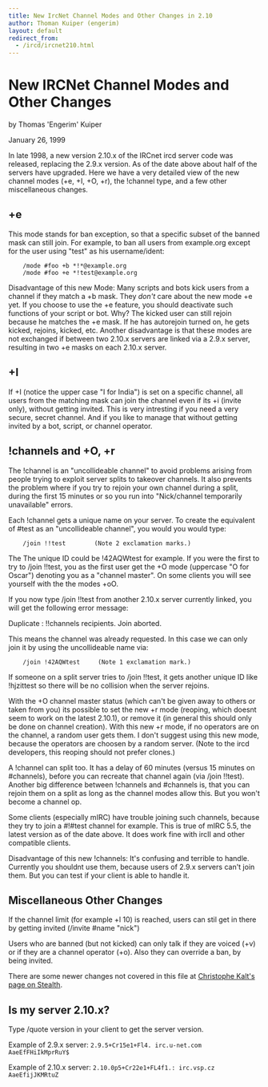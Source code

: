 ```yaml
---
title: New IrcNet Channel Modes and Other Changes in 2.10
author: Thoman Kuiper (engerim)
layout: default
redirect_from:
  - /ircd/ircnet210.html
---
```


# New IRCNet Channel Modes and Other Changes

by Thomas 'Engerim' Kuiper

January 26, 1999

In late 1998, a new version 2.10.x of the IRCnet ircd server code was
released, replacing the 2.9.x version. As of the date above about half of the
servers have upgraded. Here we have a very detailed view of the new channel
modes (+e, +I, +O, +r), the !channel type, and a few other miscellaneous
changes.

## +e

This mode stands for ban exception, so that a specific subset of the banned
mask can still join. For example, to ban all users from example.org except for
the user using "test" as his username/ident:



        /mode #foo +b *!*@example.org
        /mode #foo +e *!test@example.org


Disadvantage of this new Mode: Many scripts and bots kick users from a channel
if they match a +b mask. They _don't_ care about the new mode +e yet. If you
choose to use the +e feature, you should deactivate such functions of your
script or bot. Why? The kicked user can still rejoin because he matches the +e
mask. If he has autorejoin turned on, he gets kicked, rejoins, kicked, etc.
Another disadvantage is that these modes are not exchanged if between two
2.10.x servers are linked via a 2.9.x server, resulting in two +e masks on
each 2.10.x server.

## +I

If +I (notice the upper case "I for India") is set on a specific channel, all
users from the matching mask can join the channel even if its +i (invite
only), without getting invited. This is very intresting if you need a very
secure, secret channel. And if you like to manage that without getting invited
by a bot, script, or channel operator.

## !channels and +O, +r

The !channel is an "uncollideable channel" to avoid problems arising from
people trying to exploit server splits to takeover channels. It also prevents
the problem where if you try to rejoin your own channel during a split, during
the first 15 minutes or so you run into "Nick/channel temporarily unavailable"
errors.

Each !channel gets a unique name on your server. To create the equivalent of
#test as an "uncollideable channel", you would you would type:



        /join !!test        (Note 2 exclamation marks.)


The The unique ID could be !42AQWtest for example. If you were the first to
try to /join !!test, you as the first user get the +O mode (uppercase "O for
Oscar") denoting you as a "channel master". On some clients you will see
yourself with the the modes +oO.

If you now type /join !!test from another 2.10.x server currently linked, you
will get the following error message:

Duplicate : !!channels recipients. Join aborted.

This means the channel was already requested. In this case we can only join it
by using the uncollideable name via:



        /join !42AQWtest     (Note 1 exclamation mark.)


If someone on a split server tries to /join !!test, it gets another unique ID
like !hjzittest so there will be no collision when the server rejoins.

With the +O channel master status (which can't be given away to others or
taken from you) its possible to set the new +r mode (reoping, which doesnt
seem to work on the latest 2.10.1), or remove it (in general this should only
be done on channel creation). With this new +r mode, if no operators are on
the channel, a random user gets them. I don't suggest using this new mode,
because the operators are choosen by a random server. (Note to the ircd
developers, this reoping should not prefer clones.)

A !channel can split too. It has a delay of 60 minutes (versus 15 minutes on
#channels), before you can recreate that channel again (via /join !!test).
Another big difference between !channels and #channels is, that you can rejoin
them on a split as long as the channel modes allow this. But you won't become
a channel op.

Some clients (especially mIRC) have trouble joining such channels, because
they try to join a #!#test channel for example. This is true of mIRC 5.5, the
latest version as of the date above. It does work fine with ircII and other
compatible clients.

Disadvantage of this new !channels: It's confusing and terrible to handle.
Currently you shouldnt use them, because users of 2.9.x servers can't join
them. But you can test if your client is able to handle it.

## Miscellaneous Other Changes

If the channel limit (for example +l 10) is reached, users can stil get in
there by getting invited (/invite #name "nick")

Users who are banned (but not kicked) can only talk if they are voiced (+v) or
if they are a channel operator (+o). Also they can override a ban, by being
invited.

There are some newer changes not covered in this file at [Christophe Kalt's
page on Stealth](http://www.stealth.net/%7Ekalt/irc/210.html).

## Is my server 2.10.x?

Type /quote version in your client to get the server version.

Example of 2.9.x server: `2.9.5+Cr15e1+Fl4. irc.u-net.com AaeEfFHiIkMprRuY$`

Example of 2.10.x server: `2.10.0p5+Cr22e1+FL4f1.: irc.vsp.cz AaeEfijJKMRtuZ`
